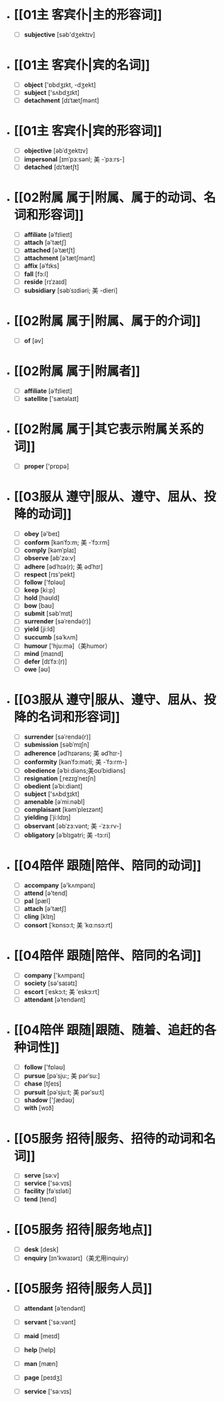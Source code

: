 - # [[01主 客宾仆|主的形容词]]
	- [ ] <span class="vocabulary">**subjective**</span> [səb'dӡektɪv]
- # [[01主 客宾仆|宾的名词]]
	- [ ] <span class="vocabulary">**object**</span> ['ɒbdʒɪkt, -dʒekt]
	- [ ] <span class="vocabulary">**subject**</span> ['sʌbdӡɪkt]
	- [ ] <span class="vocabulary">**detachment**</span> [dɪˈtætʃmənt]
- # [[01主 客宾仆|宾的形容词]]
	- [ ] <span class="vocabulary">**objective**</span> [əbˈdʒektɪv]
	- [ ] <span class="vocabulary">**impersonal**</span> [ɪmˈpɜ:sənl; 美 -ˈpɜ:rs-]
	- [ ] <span class="vocabulary">**detached**</span> [dɪˈtætʃt]
- # [[02附属 属于|附属、属于的动词、名词和形容词]]
	- [ ] <span class="vocabulary">**affiliate**</span> [əˈfɪlieɪt]
	- [ ] <span class="vocabulary">**attach**</span> [ə'tætʃ]
	- [ ] <span class="vocabulary">**attached**</span> [əˈtætʃt]
	- [ ] <span class="vocabulary">**attachment**</span> [əˈtætʃmənt]
	- [ ] <span class="vocabulary">**affix**</span> [əˈfɪks]
	- [ ] <span class="vocabulary">**fall**</span> [fɔ:l]
	- [ ] <span class="vocabulary">**reside**</span> [rɪˈzaɪd]
	- [ ] <span class="vocabulary">**subsidiary**</span> [səbˈsɪdiəri; 美 -dieri]
- # [[02附属 属于|附属、属于的介词]]
	- [ ] <span class="vocabulary">**of**</span> [əv]
- # [[02附属 属于|附属者]]
	- [ ] <span class="vocabulary">**affiliate**</span> [əˈfɪlieɪt]
	- [ ] <span class="vocabulary">**satellite**</span> ['sætəlaɪt]
- # [[02附属 属于|其它表示附属关系的词]]
	- [ ] <span class="vocabulary">**proper**</span> ['prɒpə]
- # [[03服从 遵守|服从、遵守、屈从、投降的动词]]
	- [ ] <span class="vocabulary">**obey**</span> [ə'beɪ]
	- [ ] <span class="vocabulary">**conform**</span> [kənˈfɔ:m; 美 -ˈfɔ:rm]
	- [ ] <span class="vocabulary">**comply**</span> [kəmˈplaɪ]
	- [ ] <span class="vocabulary">**observe**</span> [əb'zə:v]
	- [ ] <span class="vocabulary">**adhere**</span> [ədˈhɪə(r); 美 ədˈhɪr]
	- [ ] <span class="vocabulary">**respect**</span> [rɪs'pekt]
	- [ ] <span class="vocabulary">**follow**</span> ['fɒləʊ]
	- [ ] <span class="vocabulary">**keep**</span> [ki:p]
	- [ ] <span class="vocabulary">**hold**</span> [həʊld]
	- [ ] <span class="vocabulary">**bow**</span> [baʊ]
	- [ ] <span class="vocabulary">**submit**</span> [səb'mɪt]
	- [ ] <span class="vocabulary">**surrender**</span> [səˈrendə(r)]
	- [ ] <span class="vocabulary">**yield**</span> [ji:ld]
	- [ ] <span class="vocabulary">**succumb**</span> [səˈkʌm]
	- [ ] <span class="vocabulary">**humour**</span> ['hju:mə]（美humor）
	- [ ] <span class="vocabulary">**mind**</span> [maɪnd]
	- [ ] <span class="vocabulary">**defer**</span> [dɪˈfɜ:(r)]
	- [ ] <span class="vocabulary">**owe**</span> [əʊ]
- # [[03服从 遵守|服从、遵守、屈从、投降的名词和形容词]]
	- [ ] <span class="vocabulary">**surrender**</span> [səˈrendə(r)]
	- [ ] <span class="vocabulary">**submission**</span> [səbˈmɪʃn]
	- [ ] <span class="vocabulary">**adherence**</span> [ədˈhɪərəns; 美 ədˈhɪr-]
	- [ ] <span class="vocabulary">**conformity**</span> [kənˈfɔ:məti; 美 -ˈfɔ:rm-]
	- [ ] <span class="vocabulary">**obedience**</span> [əˈbiːdiəns;美oʊˈbidiəns]
	- [ ] <span class="vocabulary">**resignation**</span> [ˌrezɪgˈneɪʃn]
	- [ ] <span class="vocabulary">**obedient**</span> [əˈbi:diənt]
	- [ ] <span class="vocabulary">**subject**</span> ['sʌbdӡɪkt]
	- [ ] <span class="vocabulary">**amenable**</span> [əˈmi:nəbl]
	- [ ] <span class="vocabulary">**complaisant**</span> [kəmˈpleɪzənt]
	- [ ] <span class="vocabulary">**yielding**</span> [ˈji:ldɪŋ]
	- [ ] <span class="vocabulary">**observant**</span> [əbˈzɜ:vənt; 美 -ˈzɜ:rv-]
	- [ ] <span class="vocabulary">**obligatory**</span> [əˈblɪgətri; 美 -tɔ:ri]
- # [[04陪伴 跟随|陪伴、陪同的动词]]
	- [ ] <span class="vocabulary">**accompany**</span> [ə'kʌmpənɪ]
	- [ ] <span class="vocabulary">**attend**</span> [ə'tend]
	- [ ] <span class="vocabulary">**pal**</span> [pæl]
	- [ ] <span class="vocabulary">**attach**</span> [ə'tætʃ]
	- [ ] <span class="vocabulary">**cling**</span> [klɪŋ]
	- [ ] <span class="vocabulary">**consort**</span> [ˈkɒnsɔ:t; 美 ˈkɑ:nsɔ:rt]
- # [[04陪伴 跟随|陪伴、陪同的名词]]
	- [ ] <span class="vocabulary">**company**</span> ['kʌmpənɪ]
	- [ ] <span class="vocabulary">**society**</span> [sə'saɪətɪ]
	- [ ] <span class="vocabulary">**escort**</span> [ˈeskɔ:t; 美 ˈeskɔ:rt]
	- [ ] <span class="vocabulary">**attendant**</span> [əˈtendənt]
- # [[04陪伴 跟随|跟随、随着、追赶的各种词性]]
	- [ ] <span class="vocabulary">**follow**</span> ['fɒləʊ]
	- [ ] <span class="vocabulary">**pursue**</span> [pəˈsju:; 美 pərˈsu:]
	- [ ] <span class="vocabulary">**chase**</span> [tʃeɪs]
	- [ ] <span class="vocabulary">**pursuit**</span> [pəˈsju:t; 美 pərˈsu:t]
	- [ ] <span class="vocabulary">**shadow**</span> ['ʃædəʊ]
	- [ ] <span class="vocabulary">**with**</span> [wɪð]
- # [[05服务 招待|服务、招待的动词和名词]]
	- [ ] <span class="vocabulary">**serve**</span> [sə:v]
	- [ ] <span class="vocabulary">**service**</span> ['sə:vɪs]
	- [ ] <span class="vocabulary">**facility**</span> [fəˈsɪləti]
	- [ ] <span class="vocabulary">**tend**</span> [tend]
- # [[05服务 招待|服务地点]]
	- [ ] <span class="vocabulary">**desk**</span> [desk]
	- [ ] <span class="vocabulary">**enquiry**</span> [ɪn'kwaɪərɪ]（美尤用inquiry）
- # [[05服务 招待|服务人员]]
	- [ ] <span class="vocabulary">**attendant**</span> [əˈtendənt]
	- [ ] <span class="vocabulary">**servant**</span> ['sə:vənt]
	- [ ] <span class="vocabulary">**maid**</span> [meɪd]
	- [ ] <span class="vocabulary">**help**</span> [help]
	- [ ] <span class="vocabulary">**man**</span> [mæn]
	- [ ] <span class="vocabulary">**page**</span> [peɪdӡ]
	- [ ] <span class="vocabulary">**service**</span> ['sə:vɪs]


